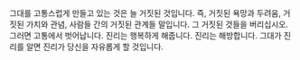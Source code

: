 그대를 고통스럽게 만들고 있는 것은 늘 거짓된 것입니다. 즉, 거짓된 욕망과 두려움, 거짓된 가치와 관념, 사람들 간의 거짓된 관계들 말입니다. 그 거짓된 것들을 버리십시오. 그러면 고통에서 벗어납니다. 진리는 행복하게 해줍니다. 진리는 해방합니다. 그대가 진리를 알면 진리가 당신을 자유롭게 할 것입니다.